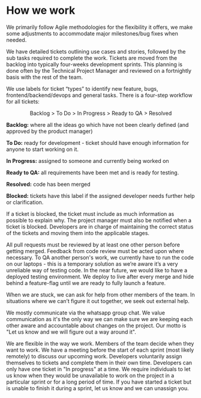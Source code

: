 # How we work

We primarily follow Agile methodologies for the flexibility it offers, we make some adjustments to accommodate major milestones/bug fixes when needed. 

We have detailed tickets outlining use cases and stories, followed by the sub tasks required to complete the work. Tickets are moved from the backlog into typically four-weeks development sprints. This planning is done often by the Technical Project Manager and reviewed on a fortnightly basis with the rest of the team. 

We use labels for ticket “types” to identify new feature, bugs, frontend/backend/devops and general tasks. There is a four-step workflow for all tickets:

<div align="center">Backlog > To Do > In Progress > Ready to QA > Resolved</div>

**Backlog:** where all the ideas go which have not been clearly defined (and approved by the product manager)

**To Do:** ready for development - ticket should have enough information for anyone to start working on it.

**In Progress:** assigned to someone and currently being worked on

**Ready to QA:** all requirements have been met and is ready for testing.

**Resolved:** code has been merged

**Blocked:** tickets have this label if the assigned developer needs further help or clarification. 

If a ticket is blocked, the ticket must include as much information as possible to explain why. The project manager must also be notified when a ticket is blocked. Developers are in charge of maintaining the correct status of the tickets and moving them into the applicable stages.

All pull requests must be reviewed by at least one other person before getting merged. Feedback from code review must be acted upon where necessary. To QA another person's work, we currently have to run the code on our laptops - this is a temporary solution as we’re aware it’s a very unreliable way of testing code. In the near future, we would like to have a deployed testing environment. We deploy to live after every merge and hide behind a feature-flag until we are ready to fully launch a feature. 

When we are stuck, we can ask for help from other members of the team. In situations where we can’t figure it out together, we seek out external help. 

We mostly communicate via the whatsapp group chat. We value communication as it's the only way we can make sure we are keeping each other aware and accountable about changes on the project. Our motto is "Let us know and we will figure out a way around it". 

We are flexible in the way we work. Members of the team decide when they want to work. We have a meeting before the start of each sprint (most likely remotely) to discuss our upcoming work. Developers voluntarily assign themselves to tickets and complete them in their own time. Developers can only have one ticket in "In progress" at a time. 
We require individuals to let us know when they would be unavailable to work on the project in a particular sprint or for a long period of time. If you have started a ticket but is unable to finish it during a sprint, let us know and we can unassign you. 
